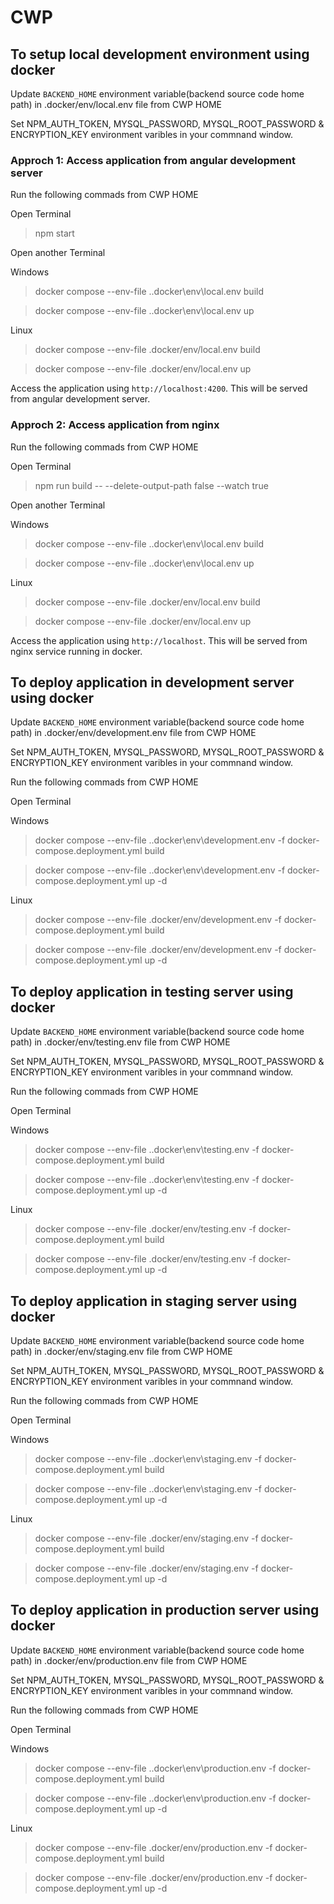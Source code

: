 # CWP

## To setup local development environment using docker

Update `BACKEND_HOME` environment variable(backend source code home path) in .docker/env/local.env file from CWP HOME

Set NPM_AUTH_TOKEN, MYSQL_PASSWORD, MYSQL_ROOT_PASSWORD & ENCRYPTION_KEY environment varibles in your commnand window.

### Approch 1: Access application from angular development server

Run the following commads from CWP HOME

Open Terminal

> npm start

Open another Terminal

Windows

> docker compose --env-file .\.docker\env\local.env build

> docker compose --env-file .\.docker\env\local.env up

Linux

> docker compose --env-file .docker/env/local.env build

> docker compose --env-file .docker/env/local.env up

Access the application using `http://localhost:4200`. This will be served from angular development server.

### Approch 2: Access application from nginx

Run the following commads from CWP HOME

Open Terminal

> npm run build -- --delete-output-path false --watch true

Open another Terminal

Windows

> docker compose --env-file .\.docker\env\local.env build

> docker compose --env-file .\.docker\env\local.env up

Linux

> docker compose --env-file .docker/env/local.env build

> docker compose --env-file .docker/env/local.env up

Access the application using `http://localhost`. This will be served from nginx service running in docker.

## To deploy application in development server using docker

Update `BACKEND_HOME` environment variable(backend source code home path) in .docker/env/development.env file from CWP HOME

Set NPM_AUTH_TOKEN, MYSQL_PASSWORD, MYSQL_ROOT_PASSWORD & ENCRYPTION_KEY environment varibles in your commnand window.

Run the following commads from CWP HOME

Open Terminal

Windows

> docker compose --env-file .\.docker\env\development.env -f docker-compose.deployment.yml build

> docker compose --env-file .\.docker\env\development.env -f docker-compose.deployment.yml up -d

Linux

> docker compose --env-file .docker/env/development.env -f docker-compose.deployment.yml build

> docker compose --env-file .docker/env/development.env -f docker-compose.deployment.yml up -d

## To deploy application in testing server using docker

Update `BACKEND_HOME` environment variable(backend source code home path) in .docker/env/testing.env file from CWP HOME

Set NPM_AUTH_TOKEN, MYSQL_PASSWORD, MYSQL_ROOT_PASSWORD & ENCRYPTION_KEY environment varibles in your commnand window.

Run the following commads from CWP HOME

Open Terminal

Windows

> docker compose --env-file .\.docker\env\testing.env -f docker-compose.deployment.yml build

> docker compose --env-file .\.docker\env\testing.env -f docker-compose.deployment.yml up -d

Linux

> docker compose --env-file .docker/env/testing.env -f docker-compose.deployment.yml build

> docker compose --env-file .docker/env/testing.env -f docker-compose.deployment.yml up -d

## To deploy application in staging server using docker

Update `BACKEND_HOME` environment variable(backend source code home path) in .docker/env/staging.env file from CWP HOME

Set NPM_AUTH_TOKEN, MYSQL_PASSWORD, MYSQL_ROOT_PASSWORD & ENCRYPTION_KEY environment varibles in your commnand window.

Run the following commads from CWP HOME

Open Terminal

Windows

> docker compose --env-file .\.docker\env\staging.env -f docker-compose.deployment.yml build

> docker compose --env-file .\.docker\env\staging.env -f docker-compose.deployment.yml up -d

Linux

> docker compose --env-file .docker/env/staging.env -f docker-compose.deployment.yml build

> docker compose --env-file .docker/env/staging.env -f docker-compose.deployment.yml up -d

## To deploy application in production server using docker

Update `BACKEND_HOME` environment variable(backend source code home path) in .docker/env/production.env file from CWP HOME

Set NPM_AUTH_TOKEN, MYSQL_PASSWORD, MYSQL_ROOT_PASSWORD & ENCRYPTION_KEY environment varibles in your commnand window.

Run the following commads from CWP HOME

Open Terminal

Windows

> docker compose --env-file .\.docker\env\production.env -f docker-compose.deployment.yml build

> docker compose --env-file .\.docker\env\production.env -f docker-compose.deployment.yml up -d

Linux

> docker compose --env-file .docker/env/production.env -f docker-compose.deployment.yml build

> docker compose --env-file .docker/env/production.env -f docker-compose.deployment.yml up -d

